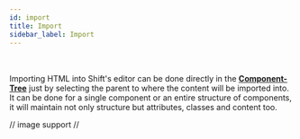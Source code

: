 ```yaml
---
id: import
title: Import
sidebar_label: Import
---
```

<br><br>
Importing HTML into Shift's editor can be done directly in the [__Component-Tree__](component-tree.md) just by selecting the parent to where the content will be imported into. It can be done for a single component or an entire structure of components, it will maintain not only structure but attributes, classes and content too.

// image support //
